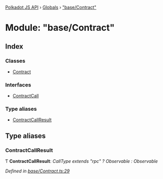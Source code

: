 [Polkadot JS API](../README.md) › [Globals](../globals.md) › ["base/Contract"](_base_contract_.md)

# Module: "base/Contract"

## Index

### Classes

* [Contract](../classes/_base_contract_.contract.md)

### Interfaces

* [ContractCall](../interfaces/_base_contract_.contractcall.md)

### Type aliases

* [ContractCallResult](_base_contract_.md#contractcallresult)

## Type aliases

###  ContractCallResult

Ƭ **ContractCallResult**: *CallType extends "rpc" ? Observable<ContractCallOutcome> : Observable<SubmittableResult>*

*Defined in [base/Contract.ts:29](https://github.com/polkadot-js/api/blob/9975f58cfb/packages/api-contract/src/base/Contract.ts#L29)*

